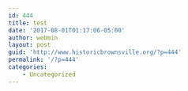```yaml
---
id: 444
title: test
date: '2017-08-01T01:17:06-05:00'
author: webmin
layout: post
guid: 'http://www.historicbrownsville.org/?p=444'
permalink: '/?p=444'
categories:
    - Uncategorized
---
```



